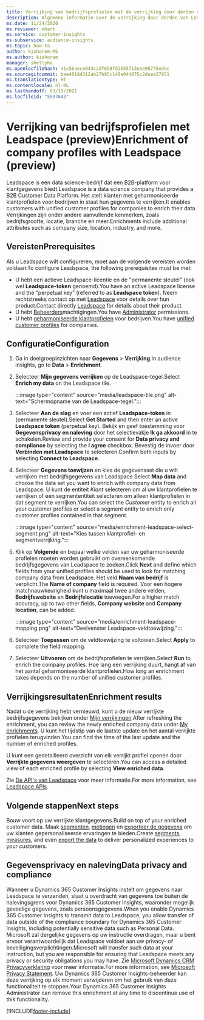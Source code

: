 ```yaml
---
title: Verrijking van bedrijfsprofielen met de verrijking door derden van Leadspace
description: Algemene informatie over de verrijking door derden van Leadspace.
ms.date: 11/24/2020
ms.reviewer: mhart
ms.service: customer-insights
ms.subservice: audience-insights
ms.topic: how-to
author: kishorem-MS
ms.author: kishorem
manager: shellyha
ms.openlocfilehash: 41c56aece043c2d7658fd2655713e1e98775edec
ms.sourcegitcommit: bae40184312ab27b95c140a044875c2daea37951
ms.translationtype: HT
ms.contentlocale: nl-NL
ms.lasthandoff: 03/15/2021
ms.locfileid: "5597643"
---
```

# <a name="enrichment-of-company-profiles-with-leadspace-preview"></a><span data-ttu-id="e761d-103">Verrijking van bedrijfsprofielen met Leadspace (preview)</span><span class="sxs-lookup"><span data-stu-id="e761d-103">Enrichment of company profiles with Leadspace (preview)</span></span>

<span data-ttu-id="e761d-104">Leadspace is een data science-bedrijf dat een B2B-platform voor klantgegevens biedt.</span><span class="sxs-lookup"><span data-stu-id="e761d-104">Leadspace is a data science company that provides a B2B Customer Data Platform.</span></span> <span data-ttu-id="e761d-105">Het stelt klanten met geharmoniseerde klantprofielen voor bedrijven in staat hun gegevens te verrijken.</span><span class="sxs-lookup"><span data-stu-id="e761d-105">It enables customers with unified customer profiles for companies to enrich their data.</span></span> <span data-ttu-id="e761d-106">Verrijkingen zijn onder andere aanvullende kenmerken, zoals bedrijfsgrootte, locatie, branche en meer.</span><span class="sxs-lookup"><span data-stu-id="e761d-106">Enrichments include additional attributes such as company size, location, industry, and more.</span></span>

## <a name="prerequisites"></a><span data-ttu-id="e761d-107">Vereisten</span><span class="sxs-lookup"><span data-stu-id="e761d-107">Prerequisites</span></span>

<span data-ttu-id="e761d-108">Als u Leadspace wilt configureren, moet aan de volgende vereisten worden voldaan:</span><span class="sxs-lookup"><span data-stu-id="e761d-108">To configure Leadspace, the following prerequisites must be met:</span></span>

- <span data-ttu-id="e761d-109">U hebt een actieve Leadspace-licentie en de "permanente sleutel" (ook wel **Leadspace-token** genoemd).</span><span class="sxs-lookup"><span data-stu-id="e761d-109">You have an active Leadspace license and the “perpetual key” (referred to as **Leadspace token**).</span></span> <span data-ttu-id="e761d-110">Neem rechtstreeks contact op met [Leadspace](https://www.leadspace.com/products/leadspace-on-demand/) voor details over hun product.</span><span class="sxs-lookup"><span data-stu-id="e761d-110">Contact directly [Leadspace](https://www.leadspace.com/products/leadspace-on-demand/) for details about their product.</span></span>
- <span data-ttu-id="e761d-111">U hebt [Beheerders](permissions.md#administrator)machtigingen.</span><span class="sxs-lookup"><span data-stu-id="e761d-111">You have [Administrator](permissions.md#administrator) permissions.</span></span>
- <span data-ttu-id="e761d-112">U hebt [geharmoniseerde klantprofielen](customer-profiles.md) voor bedrijven.</span><span class="sxs-lookup"><span data-stu-id="e761d-112">You have [unified customer profiles](customer-profiles.md) for companies.</span></span>

## <a name="configuration"></a><span data-ttu-id="e761d-113">Configuratie</span><span class="sxs-lookup"><span data-stu-id="e761d-113">Configuration</span></span>

1. <span data-ttu-id="e761d-114">Ga in doelgroepinzichten naar **Gegevens** > **Verrijking**.</span><span class="sxs-lookup"><span data-stu-id="e761d-114">In audience insights, go to **Data** > **Enrichment**.</span></span>

1. <span data-ttu-id="e761d-115">Selecteer **Mijn gegevens verrijken** op de Leadspace-tegel.</span><span class="sxs-lookup"><span data-stu-id="e761d-115">Select **Enrich my data** on the Leadspace tile.</span></span>

   :::image type="content" source="media/leadspace-tile.png" alt-text="Schermopname van de Leadspace-tegel.":::

1. <span data-ttu-id="e761d-117">Selecteer **Aan de slag** en voer een actief **Leadspace-token** in (permanente sleutel).</span><span class="sxs-lookup"><span data-stu-id="e761d-117">Select **Get Started** and then enter an active **Leadspace token** (perpetual key).</span></span> <span data-ttu-id="e761d-118">Bekijk en geef toestemming voor **Gegevensprivacy en naleving** door het selectievakje **Ik ga akkoord** in te schakelen.</span><span class="sxs-lookup"><span data-stu-id="e761d-118">Review and provide your consent for **Data privacy and compliance** by selecting the **I agree** checkbox.</span></span> <span data-ttu-id="e761d-119">Bevestig de invoer door **Verbinden met Leadspace** te selecteren.</span><span class="sxs-lookup"><span data-stu-id="e761d-119">Confirm both inputs by selecting **Connect to Leadspace**.</span></span>

1. <span data-ttu-id="e761d-120">Selecteer **Gegevens toewijzen** en kies de gegevensset die u wilt verrijken met bedrijfsgegevens van Leadspace.</span><span class="sxs-lookup"><span data-stu-id="e761d-120">Select **Map data** and choose the data set you want to enrich with company data from Leadspace.</span></span> <span data-ttu-id="e761d-121">U kunt de entiteit *Klant* selecteren om al uw klantprofielen te verrijken of een segmententiteit selecteren om alleen klantprofielen in dat segment te verrijken.</span><span class="sxs-lookup"><span data-stu-id="e761d-121">You can select the *Customer* entity to enrich all your customer profiles or select a segment entity to enrich only customer profiles contained in that segment.</span></span>

   :::image type="content" source="media/enrichment-leadspace-select-segment.png" alt-text="Kies tussen klantprofiel- en segmentverrijking.":::

1. <span data-ttu-id="e761d-123">Klik op **Volgende** en bepaal welke velden van uw geharmoniseerde profielen moeten worden gebruikt om overeenkomende bedrijfsgegevens van Leadspace te zoeken.</span><span class="sxs-lookup"><span data-stu-id="e761d-123">Click **Next** and define which fields from your unified profiles should be used to look for matching company data from Leadspace.</span></span> <span data-ttu-id="e761d-124">Het veld **Naam van bedrijf** is verplicht.</span><span class="sxs-lookup"><span data-stu-id="e761d-124">The **Name of company** field is required.</span></span> <span data-ttu-id="e761d-125">Voor een hogere matchnauwkeurigheid kunt u maximaal twee andere velden, **Bedrijfswebsite** en **Bedrijfslocatie** toevoegen.</span><span class="sxs-lookup"><span data-stu-id="e761d-125">For a higher match accuracy, up to two other fields, **Company website** and **Company location**, can be added.</span></span>

   :::image type="content" source="media/enrichment-leadspace-mapping.png" alt-text="Deelvenster Leadspace-veldtoewijzing.":::
   
1. <span data-ttu-id="e761d-127">Selecteer **Toepassen** om de veldtoewijzing te voltooien.</span><span class="sxs-lookup"><span data-stu-id="e761d-127">Select **Apply** to complete the field mapping.</span></span>

1. <span data-ttu-id="e761d-128">Selecteer **Uitvoeren** om de bedrijfsprofielen te verrijken.</span><span class="sxs-lookup"><span data-stu-id="e761d-128">Select **Run** to enrich the company profiles.</span></span> <span data-ttu-id="e761d-129">Hoe lang een verrijking duurt, hangt af van het aantal geharmoniseerde klantprofielen.</span><span class="sxs-lookup"><span data-stu-id="e761d-129">How long an enrichment takes depends on the number of unified customer profiles.</span></span>

## <a name="enrichment-results"></a><span data-ttu-id="e761d-130">Verrijkingsresultaten</span><span class="sxs-lookup"><span data-stu-id="e761d-130">Enrichment results</span></span>

<span data-ttu-id="e761d-131">Nadat u de verrijking hebt vernieuwd, kunt u de nieuw verrijkte bedrijfsgegevens bekijken onder [Mijn verrijkingen](enrichment-hub.md).</span><span class="sxs-lookup"><span data-stu-id="e761d-131">After refreshing the enrichment, you can review the newly enriched company data under [My enrichments](enrichment-hub.md).</span></span> <span data-ttu-id="e761d-132">U kunt het tijdstip van de laatste update en het aantal verrijkte profielen terugvinden.</span><span class="sxs-lookup"><span data-stu-id="e761d-132">You can find the time of the last update and the number of enriched profiles.</span></span>

<span data-ttu-id="e761d-133">U kunt een gedetailleerd overzicht van elk verrijkt profiel openen door **Verrijkte gegevens weergeven** te selecteren.</span><span class="sxs-lookup"><span data-stu-id="e761d-133">You can access a detailed view of each enriched profile by selecting **View enriched data**.</span></span>

<span data-ttu-id="e761d-134">Zie [De API's van Leadspace](https://support.leadspace.com/hc/en-us/sections/201997649-API) voor meer informatie.</span><span class="sxs-lookup"><span data-stu-id="e761d-134">For more information, see [Leadspace APIs](https://support.leadspace.com/hc/en-us/sections/201997649-API).</span></span>

## <a name="next-steps"></a><span data-ttu-id="e761d-135">Volgende stappen</span><span class="sxs-lookup"><span data-stu-id="e761d-135">Next steps</span></span>

<span data-ttu-id="e761d-136">Bouw voort op uw verrijkte klantgegevens.</span><span class="sxs-lookup"><span data-stu-id="e761d-136">Build on top of your enriched customer data.</span></span> <span data-ttu-id="e761d-137">Maak [segmenten](segments.md), [metingen](measures.md) en [exporteer de gegevens](export-destinations.md) om uw klanten gepersonaliseerde ervaringen te bieden.</span><span class="sxs-lookup"><span data-stu-id="e761d-137">Create [segments](segments.md), [measures](measures.md), and even [export the data](export-destinations.md) to deliver personalized experiences to your customers.</span></span>

## <a name="data-privacy-and-compliance"></a><span data-ttu-id="e761d-138">Gegevensprivacy en naleving</span><span class="sxs-lookup"><span data-stu-id="e761d-138">Data privacy and compliance</span></span>

<span data-ttu-id="e761d-139">Wanneer u Dynamics 365 Customer Insights instelt om gegevens naar Leadspace te verzenden, staat u overdracht van gegevens toe buiten de nalevingsgrens voor Dynamics 365 Customer Insights, waaronder mogelijk gevoelige gegevens, zoals persoonsgegevens.</span><span class="sxs-lookup"><span data-stu-id="e761d-139">When you enable Dynamics 365 Customer Insights to transmit data to Leadspace, you allow transfer of data outside of the compliance boundary for Dynamics 365 Customer Insights, including potentially sensitive data such as Personal Data.</span></span> <span data-ttu-id="e761d-140">Microsoft zal dergelijke gegevens op uw instructie overdragen, maar u bent ervoor verantwoordelijk dat Leadspace voldoet aan uw privacy- of beveiligingsverplichtingen.</span><span class="sxs-lookup"><span data-stu-id="e761d-140">Microsoft will transfer such data at your instruction, but you are responsible for ensuring that Leadspace meets any privacy or security obligations you may have.</span></span> <span data-ttu-id="e761d-141">Zie [Microsoft Dynamics CRM Privacyverklaring](https://go.microsoft.com/fwlink/?linkid=396732) voor meer informatie.</span><span class="sxs-lookup"><span data-stu-id="e761d-141">For more information, see [Microsoft Privacy Statement](https://go.microsoft.com/fwlink/?linkid=396732).</span></span>
<span data-ttu-id="e761d-142">Uw Dynamics 365 Customer Insights-beheerder kan deze verrijking op elk moment verwijderen om het gebruik van deze functionaliteit te stoppen.</span><span class="sxs-lookup"><span data-stu-id="e761d-142">Your Dynamics 365 Customer Insights Administrator can remove this enrichment at any time to discontinue use of this functionality.</span></span>


[!INCLUDE[footer-include](../includes/footer-banner.md)]